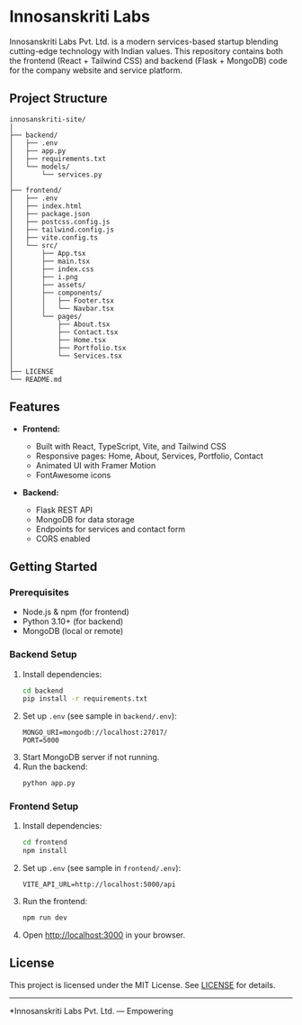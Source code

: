 
# Innosanskriti Labs

Innosanskriti Labs Pvt. Ltd. is a modern services-based startup blending cutting-edge technology with Indian values. This repository contains both the frontend (React + Tailwind CSS) and backend (Flask + MongoDB) code for the company website and service platform.

## Project Structure

```
innosanskriti-site/
│
├── backend/
│   ├── .env
│   ├── app.py
│   ├── requirements.txt
│   └── models/
│       └── services.py
│
├── frontend/
│   ├── .env
│   ├── index.html
│   ├── package.json
│   ├── postcss.config.js
│   ├── tailwind.config.js
│   ├── vite.config.ts
│   └── src/
│       ├── App.tsx
│       ├── main.tsx
│       ├── index.css
│       ├── i.png
│       ├── assets/
│       ├── components/
│       │   ├── Footer.tsx
│       │   └── Navbar.tsx
│       └── pages/
│           ├── About.tsx
│           ├── Contact.tsx
│           ├── Home.tsx
│           ├── Portfolio.tsx
│           └── Services.tsx
│
├── LICENSE
└── README.md
```

## Features

- **Frontend:**  
  - Built with React, TypeScript, Vite, and Tailwind CSS
  - Responsive pages: Home, About, Services, Portfolio, Contact
  - Animated UI with Framer Motion
  - FontAwesome icons

- **Backend:**  
  - Flask REST API
  - MongoDB for data storage
  - Endpoints for services and contact form
  - CORS enabled

## Getting Started

### Prerequisites

- Node.js & npm (for frontend)
- Python 3.10+ (for backend)
- MongoDB (local or remote)

### Backend Setup

1. Install dependencies:
    ```sh
    cd backend
    pip install -r requirements.txt
    ```
2. Set up `.env` (see sample in `backend/.env`):
    ```
    MONGO_URI=mongodb://localhost:27017/
    PORT=5000
    ```
3. Start MongoDB server if not running.
4. Run the backend:
    ```sh
    python app.py
    ```

### Frontend Setup

1. Install dependencies:
    ```sh
    cd frontend
    npm install
    ```
2. Set up `.env` (see sample in `frontend/.env`):
    ```
    VITE_API_URL=http://localhost:5000/api
    ```
3. Run the frontend:
    ```sh
    npm run dev
    ```
4. Open [http://localhost:3000](http://localhost:3000) in your browser.

## License

This project is licensed under the MIT License. See [LICENSE](LICENSE) for details.

---

*Innosanskriti Labs Pvt. Ltd. — Empowering


